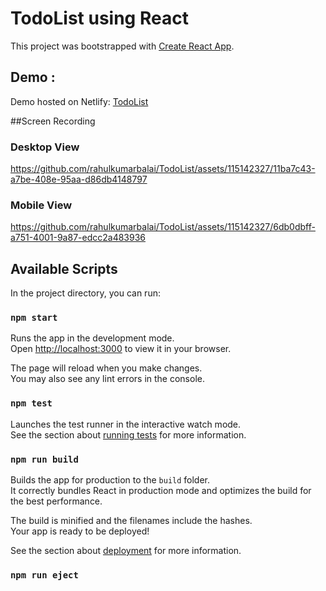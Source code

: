 # TodoList using React

This project was bootstrapped with [Create React App](https://github.com/facebook/create-react-app).

## Demo : 
Demo hosted on Netlify: [TodoList](https://quadbtechtodolist.netlify.app/)

##Screen Recording
### Desktop View


https://github.com/rahulkumarbalai/TodoList/assets/115142327/11ba7c43-a7be-408e-95aa-d86db4148797


### Mobile View


https://github.com/rahulkumarbalai/TodoList/assets/115142327/6db0dbff-a751-4001-9a87-edcc2a483936


## Available Scripts

In the project directory, you can run:

### `npm start`

Runs the app in the development mode.\
Open [http://localhost:3000](http://localhost:3000) to view it in your browser.

The page will reload when you make changes.\
You may also see any lint errors in the console.

### `npm test`

Launches the test runner in the interactive watch mode.\
See the section about [running tests](https://facebook.github.io/create-react-app/docs/running-tests) for more information.

### `npm run build`

Builds the app for production to the `build` folder.\
It correctly bundles React in production mode and optimizes the build for the best performance.

The build is minified and the filenames include the hashes.\
Your app is ready to be deployed!

See the section about [deployment](https://facebook.github.io/create-react-app/docs/deployment) for more information.

### `npm run eject`
